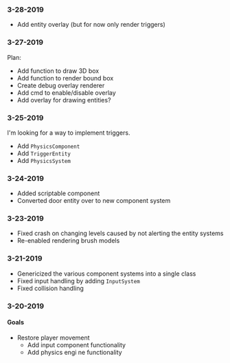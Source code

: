 ### 3-28-2019
* Add entity overlay (but for now only render triggers)

### 3-27-2019
Plan:
* Add function to draw 3D box
* Add function to render bound box
* Create debug overlay renderer
* Add cmd to enable/disable overlay
* Add overlay for drawing entities?

### 3-25-2019
I'm looking for a way to implement triggers.

* Add `PhysicsComponent`
* Add `TriggerEntity`
* Add `PhysicsSystem`

### 3-24-2019
* Added scriptable component
* Converted door entity over to new component system

### 3-23-2019
* Fixed crash on changing levels caused by not alerting the entity systems
* Re-enabled rendering brush models

### 3-21-2019
* Genericized the various component systems into a single class
* Fixed input handling by adding `InputSystem`
* Fixed collision handling

### 3-20-2019
#### Goals
* Restore player movement
    * Add input component functionality
    * Add physics engi  ne functionality